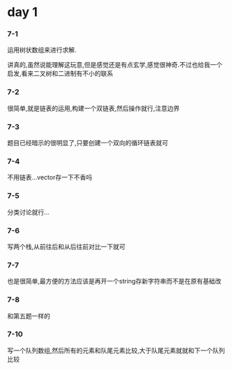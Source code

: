 # day 1

### 7-1

运用树状数组来进行求解.

讲真的,虽然说能理解这玩意,但是感觉还是有点玄学,感觉很神奇.不过也给我一个启发,看来二叉树和二进制有不小的联系

### 7-2

很简单,就是链表的运用,构建一个双链表,然后操作就行,注意边界

### 7-3

题目已经暗示的很明显了,只要创建一个双向的循环链表就可

### 7-4

不用链表...vector存一下不香吗

### 7-5

分类讨论就行...

### 7-6

写两个栈,从前往后和从后往前对比一下就可

### 7-7

也是很简单,最方便的方法应该是再开一个string存新字符串而不是在原有基础改

### 7-8

和第五题一样的

### 7-10

写一个队列数组,然后所有的元素和队尾元素比较,大于队尾元素就就和下一个队列比较
